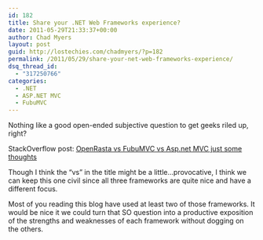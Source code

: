 ```yaml
---
id: 182
title: Share your .NET Web Frameworks experience?
date: 2011-05-29T21:33:37+00:00
author: Chad Myers
layout: post
guid: http://lostechies.com/chadmyers/?p=182
permalink: /2011/05/29/share-your-net-web-frameworks-experience/
dsq_thread_id:
  - "317250766"
categories:
  - .NET
  - ASP.NET MVC
  - FubuMVC
---
```

Nothing like a good open-ended subjective question to get geeks riled up, right?

StackOverflow post: [OpenRasta vs FubuMVC vs Asp.net MVC just some thoughts](http://stackoverflow.com/questions/6158737/openrasta-vs-fubumvc-vs-asp-net-mvc-just-some-thoughts/)

Though I think the &#8220;vs&#8221; in the title might be a little&#8230;provocative, I think we can keep this one civil since all three frameworks are quite nice and have a different focus.

Most of you reading this blog have used at least two of those frameworks. It would be nice it we could turn that SO question into a productive exposition of the strengths and weaknesses of each framework without dogging on the others.